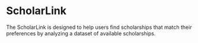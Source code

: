 # ScholarLink
The ScholarLink is designed to help users find scholarships that match their preferences by analyzing a dataset of available scholarships. 
